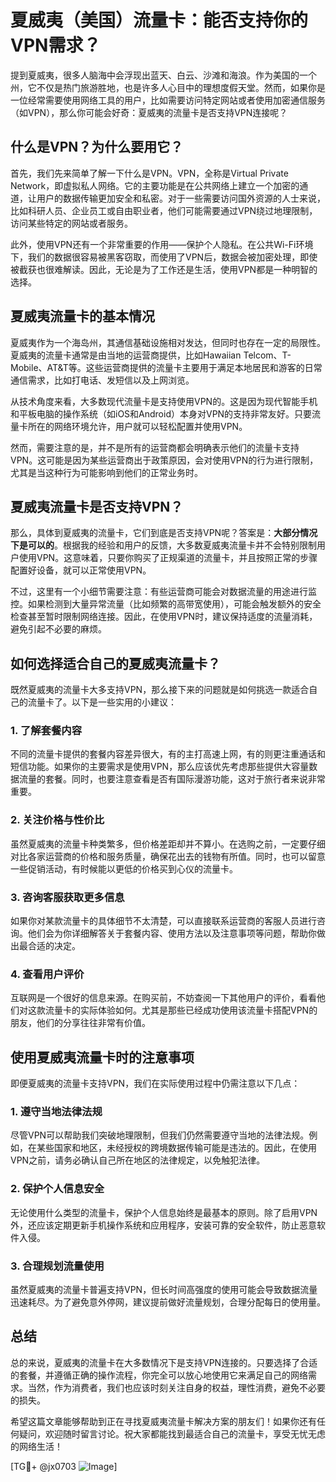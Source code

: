 # 夏威夷（美国）流量卡：能否支持你的VPN需求？

提到夏威夷，很多人脑海中会浮现出蓝天、白云、沙滩和海浪。作为美国的一个州，它不仅是热门旅游胜地，也是许多人心目中的理想度假天堂。然而，如果你是一位经常需要使用网络工具的用户，比如需要访问特定网站或者使用加密通信服务（如VPN），那么你可能会好奇：夏威夷的流量卡是否支持VPN连接呢？

## 什么是VPN？为什么要用它？

首先，我们先来简单了解一下什么是VPN。VPN，全称是Virtual Private Network，即虚拟私人网络。它的主要功能是在公共网络上建立一个加密的通道，让用户的数据传输更加安全和私密。对于一些需要访问国外资源的人士来说，比如科研人员、企业员工或自由职业者，他们可能需要通过VPN绕过地理限制，访问某些特定的网站或者服务。

此外，使用VPN还有一个非常重要的作用——保护个人隐私。在公共Wi-Fi环境下，我们的数据很容易被黑客窃取，而使用了VPN后，数据会被加密处理，即使被截获也很难解读。因此，无论是为了工作还是生活，使用VPN都是一种明智的选择。

## 夏威夷流量卡的基本情况

夏威夷作为一个海岛州，其通信基础设施相对发达，但同时也存在一定的局限性。夏威夷的流量卡通常是由当地的运营商提供，比如Hawaiian Telcom、T-Mobile、AT&T等。这些运营商提供的流量卡主要用于满足本地居民和游客的日常通信需求，比如打电话、发短信以及上网浏览。

从技术角度来看，大多数现代流量卡是支持使用VPN的。这是因为现代智能手机和平板电脑的操作系统（如iOS和Android）本身对VPN的支持非常友好。只要流量卡所在的网络环境允许，用户就可以轻松配置并使用VPN。

然而，需要注意的是，并不是所有的运营商都会明确表示他们的流量卡支持VPN。这可能是因为某些运营商出于政策原因，会对使用VPN的行为进行限制，尤其是当这种行为可能影响到他们的正常业务时。

## 夏威夷流量卡是否支持VPN？

那么，具体到夏威夷的流量卡，它们到底是否支持VPN呢？答案是：**大部分情况下是可以的**。根据我的经验和用户的反馈，大多数夏威夷流量卡并不会特别限制用户使用VPN。这意味着，只要你购买了正规渠道的流量卡，并且按照正常的步骤配置好设备，就可以正常使用VPN。

不过，这里有一个小细节需要注意：有些运营商可能会对数据流量的用途进行监控。如果检测到大量异常流量（比如频繁的高带宽使用），可能会触发额外的安全检查甚至暂时限制网络连接。因此，在使用VPN时，建议保持适度的流量消耗，避免引起不必要的麻烦。

## 如何选择适合自己的夏威夷流量卡？

既然夏威夷的流量卡大多支持VPN，那么接下来的问题就是如何挑选一款适合自己的流量卡了。以下是一些实用的小建议：

### 1. **了解套餐内容**
不同的流量卡提供的套餐内容差异很大，有的主打高速上网，有的则更注重通话和短信功能。如果你的主要需求是使用VPN，那么应该优先考虑那些提供大容量数据流量的套餐。同时，也要注意查看是否有国际漫游功能，这对于旅行者来说非常重要。

### 2. **关注价格与性价比**
虽然夏威夷的流量卡种类繁多，但价格差距却并不算小。在选购之前，一定要仔细对比各家运营商的价格和服务质量，确保花出去的钱物有所值。同时，也可以留意一些促销活动，有时候能以更低的价格买到心仪的流量卡。

### 3. **咨询客服获取更多信息**
如果你对某款流量卡的具体细节不太清楚，可以直接联系运营商的客服人员进行咨询。他们会为你详细解答关于套餐内容、使用方法以及注意事项等问题，帮助你做出最合适的决定。

### 4. **查看用户评价**
互联网是一个很好的信息来源。在购买前，不妨查阅一下其他用户的评价，看看他们对这款流量卡的实际体验如何。尤其是那些已经成功使用该流量卡搭配VPN的朋友，他们的分享往往非常有价值。

## 使用夏威夷流量卡时的注意事项

即便夏威夷的流量卡支持VPN，我们在实际使用过程中仍需注意以下几点：

### 1. **遵守当地法律法规**
尽管VPN可以帮助我们突破地理限制，但我们仍然需要遵守当地的法律法规。例如，在某些国家和地区，未经授权的跨境数据传输可能是违法的。因此，在使用VPN之前，请务必确认自己所在地区的法律规定，以免触犯法律。

### 2. **保护个人信息安全**
无论使用什么类型的流量卡，保护个人信息始终是最基本的原则。除了启用VPN外，还应该定期更新手机操作系统和应用程序，安装可靠的安全软件，防止恶意软件入侵。

### 3. **合理规划流量使用**
虽然夏威夷的流量卡普遍支持VPN，但长时间高强度的使用可能会导致数据流量迅速耗尽。为了避免意外停网，建议提前做好流量规划，合理分配每日的使用量。

## 总结

总的来说，夏威夷的流量卡在大多数情况下是支持VPN连接的。只要选择了合适的套餐，并遵循正确的操作流程，你完全可以放心地使用它来满足自己的网络需求。当然，作为消费者，我们也应该时刻关注自身的权益，理性消费，避免不必要的损失。

希望这篇文章能够帮助到正在寻找夏威夷流量卡解决方案的朋友们！如果你还有任何疑问，欢迎随时留言讨论。祝大家都能找到最适合自己的流量卡，享受无忧无虑的网络生活！

[TG💪+ @jx0703 ![Image](https://github.com/user-attachments/assets/dbca1d08-cadb-493c-b0ec-ad6f7a83f270)]